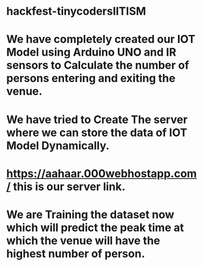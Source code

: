 # hackfest-tinycodersIITISM
# We have completely created our IOT Model using Arduino UNO and IR sensors to Calculate the number of persons entering and exiting the venue.
# We have tried to Create The server where we can store the data of IOT Model Dynamically.
# https://aahaar.000webhostapp.com/ this is our server link.
# We are Training the dataset now which will predict the peak time at which the venue will have the highest number of person.
